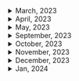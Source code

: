 <details>
<summary>March, 2023</summary>

1. [Can't create test file lower test start server mysql](https://stackoverflow.com/questions/41504580/cant-create-test-file-lower-test-start-server-mysql)
1. [MySQL docs: 2.3.4.6 Starting MySQL from the Windows Command Line](https://dev.mysql.com/doc/refman/8.0/en/windows-start-command-line.html)
1. [B.3.3.2 How to Reset the Root Password](https://dev.mysql.com/doc/refman/8.0/en/resetting-permissions.html)
1. [How to change user password on mysql](https://www.cyberciti.biz/faq/mysql-change-user-password/)
1. [[Go/DB] Go언어에서 MYSQL connection 다루기 (MYSQL, GORM, Connection pool)](https://bbaktaeho-95.tistory.com/103)
1. [How to refresh a table in mysql workbench](https://stackoverflow.com/questions/40167300/how-to-refresh-a-table-in-mysql-workbench)
1. [Gorm docs: Connecting to a Database: MySQL](https://gorm.io/docs/connecting_to_the_database.html#MySQL)
1. [How do I return a struct as json using fiber in golang?](https://stackoverflow.com/questions/71611698/how-do-i-return-a-struct-as-json-using-fiber-in-golang)
1. [Fiber docs: Template interfaces](https://docs.gofiber.io/guide/templates#template-interfaces)
1. [HTTP Cookies: What's the difference between Max-age and Expires?](https://mrcoles.com/blog/cookies-max-age-vs-expires/)
1. [Github: create-go-app/fiber-go-template](https://github.com/create-go-app/fiber-go-template/blob/master/app/queries/book_query.go)
1. [Github: go process manager: goerman](https://github.com/mattn/goreman)
1. [What is RDS in AWS? Quick Learn #Shorts​ video series - Video 5 | Amazon Relational Database Service](https://youtube.com/shorts/mVMao5YOz_E?feature=share)
1. [Securing Your Go REST APIs With JWTs](https://tutorialedge.net/golang/authenticating-golang-rest-api-with-jwts/)
1. [GORM docs: Retrieving a single object](https://gorm.io/docs/query.html)
1. [gorm get current db connection](https://stackoverflow.com/questions/51788283/gorm-get-current-db-connection)
1. [Golang jwt.StandardClaims time format type issue](https://stackoverflow.com/questions/71119129/golang-jwt-standardclaims-time-format-type-issue)
1. [Github: jwt-go: key is invalid or of invalid type #65](https://github.com/dgrijalva/jwt-go/issues/65)
1. [Go package docs: jwt-go: NewWithClaims](https://pkg.go.dev/github.com/golang-jwt/jwt/v4@v4.5.0#NewWithClaims)
1. [HTTPOnly Cookie not being set in browser localhost](https://stackoverflow.com/questions/71201627/httponly-cookie-not-being-set-in-browser-localhost)
1. [로그인, 로그아웃에는 무슨 HTTP 메소드를 써야할까?](https://ssdragon.tistory.com/92)
1. [[HTTP] HTTP 상태 401(Unauthorized) vs 403(Forbidden) 차이](https://mangkyu.tistory.com/146)
1. [Fiber docs: Custom error handler](https://docs.gofiber.io/guide/error-handling#custom-error-handler)
1. [Fiber docs: server monitoring](https://docs.gofiber.io/api/middleware/monitor/)
1. [Gorm docs: Updates multiple columns](https://gorm.io/docs/update.html#Updates-multiple-columns)
1. [Fiber docs: Recover](https://docs.gofiber.io/api/middleware/recover/)
1. [Fiber docs: Download](https://docs.gofiber.io/api/ctx#download)
1. [Fiber docs: Query](https://docs.gofiber.io/api/ctx#query)
1. [Caddy docs: Caddyfile Tutorial](https://caddyserver.com/docs/caddyfile-tutorial)
1. [Caddy docs: Static files quick-start](https://caddyserver.com/docs/quick-starts/static-files)
1. [Caddy docs: Reverse proxy quick-start](https://caddyserver.com/docs/quick-starts/reverse-proxy)
1. [Gorm docs: Has many](https://gorm.io/docs/has_many.html#Has-Many)
1. [Fiber docs: Set](https://docs.gofiber.io/api/ctx#set)
1. [Gorm docs: Association Mode](https://gorm.io/docs/associations.html#Association-Mode)
1. [Fiber docs: CSRF](https://docs.gofiber.io/api/middleware/csrf/)
1. [Github: Fiber csrf example](https://github.com/gofiber/recipes/blob/master/csrf/routes/mainServer.go)
1. [Gorm docs: Batch insert](https://gorm.io/docs/create.html#Batch-Insert)
1. [HTTP status code for duplicate record](https://metamug.com/article/status-code-409.html#using-409-for-duplicate-record)
1. [Github: gorm error list](https://github.com/go-gorm/gorm/blob/master/errors.go)
1. [Gorm docs: Polymorphism Association](https://gorm.io/docs/has_many.html#Polymorphism-Association)
1. [Gorm docs: Retrieving a single object](https://gorm.io/docs/query.html#Retrieving-a-single-object)
1. [Github: axios: Don't send default header #382](https://github.com/axios/axios/issues/382)
1. [Fiber docs: CORS config](https://docs.gofiber.io/api/middleware/cors#config)

</details>

<details>
<summary>April, 2023</summary>

1. [[SQL/Error] (1452): Cannot add or update a child row: a foreign key constraint fails](https://reeme.tistory.com/39)
1. [[Axios] get 요청 시 Query Params 보내기 (에러핸들링)](https://jacobgrowthstory.tistory.com/44)
1. [How to only append valid associations? #5040](https://github.com/go-gorm/gorm/issues/5040)
1. [Github: go-playground/validator: simple example](https://github.com/go-playground/validator/blob/master/_examples/simple/main.go)
1. [Fiber docs: Encrypt Cookie](https://docs.gofiber.io/api/middleware/encryptcookie)
1. [개발자가 아직 SaaS 를 몰라? 깜찍 서비스 3가지 소개! (Why Programmers Should Build SaaS?)](https://youtu.be/hhd8uUPO3-0)
1. [ReadFile returns nil when attempting to read file [closed]](https://stackoverflow.com/questions/65370676/readfile-returns-nil-when-attempting-to-read-file)
1. [encoding/json: changing '&' to '\u0026' #28453](https://github.com/golang/go/issues/28453)

</details>

<details>
<summary>May, 2023</summary>

1. [connecting to a docker-compose mysql container denies access but docker running same image does not](https://stackoverflow.com/questions/37459031/connecting-to-a-docker-compose-mysql-container-denies-access-but-docker-running)
1. [[MySQL] mysql로그인 오류 / mysql 비밀번호 재설정](https://passing-story.tistory.com/142)
1. [14.4 Docker를 사용하여 MySQL 설치하고 접속하기](https://poiemaweb.com/docker-mysql)
1. [Caddy start vs. caddy run?](https://caddy.community/t/caddy-start-vs-caddy-run/9285)
1. [Caddy docs: API quick-start](https://caddyserver.com/docs/quick-starts/api)
1. [How to Uninstall a Package on Ubuntu 22.04](https://linuxhint.com/uninstall-package-ubuntu-3/#b1)
1. [Reason: Credential is not supported if the CORS header 'Access-Control-Allow-Origin' is '\*'](https://developer.mozilla.org/ko/docs/Web/HTTP/CORS/Errors/CORSNotSupportingCredentials)
1. [Access-Control-Allow-Origin가 wildcard(\*)일 때 왜 인증 정보를 포함한 요청은 실패하는가 😫](https://www.hahwul.com/2019/04/10/why-failed-get-data-with-this-cors-policy/)
1. [MDN docs: 413 Content Too Large](https://developer.mozilla.org/en-US/docs/Web/HTTP/Status/413)
1. [[Node.js] Command Line 시작 시 인자 전달하기 (Arguments)](https://chashtag.tistory.com/55)
1. [Github: curl-to-Go](https://mholt.github.io/curl-to-go/)
1. [Using Curl -d Option](https://reqbin.com/req/c-bf0dgjoq/curl--d)
1. [Connect with PayPal - invalid_client Client Authentication failed with sandbox](https://stackoverflow.com/questions/62804401/connect-with-paypal-invalid-client-client-authentication-failed-with-sandbox)
1. [Fiber docs: BasicAuth](https://docs.gofiber.io/api/middleware/basicauth/)
1. [Paypal docs: API request](https://developer.paypal.com/api/rest/requests/#api-requests)
1. [CORS Allows \* but still getting a 403 on the POST request](https://stackoverflow.com/questions/67173530/cors-allows-but-still-getting-a-403-on-the-post-request)

</details>

<details>

<summary>September, 2023</summary>

- [Next.js의 Server actions 기능](https://codingapple.com/unit/nextjs-server-actions/)
- [websocket communication between servers](https://stackoverflow.com/questions/27605460/websocket-communication-between-servers)
- [Nestjs docs: API routes](https://nextjs.org/docs/pages/building-your-application/routing/api-routes)
- [Easy Server APIs With NextJS 13.4 Server Actions](https://youtube.com/shorts/qO2qLZDVDCM?si=X7j1s8ufxlOk9K2X)
- [Next.js 13… this changes everything](https://youtu.be/_w0Ikk4JY7U?si=GIMxScmjLSPJTEPv)
- [Using Next.js Route Handlers](https://blog.logrocket.com/using-next-js-route-handlers/)
- [How to use Next.js API Routes?](https://refine.dev/blog/next-js-api-routes/#introduction)
- [Nextjs docs: Route Handlers](https://nextjs.org/docs/app/building-your-application/routing/route-handlers)
- [Next.js 개발자가 반드시 공부해야 하는 이유 #shorts](https://youtube.com/shorts/eeOw52gwX9U?si=91bQcH_XhQng-0sc)
- [🌶️ ExpressJS is the new JQuery](https://youtube.com/shorts/NkzzHYp3gag?si=fcY65151C34TQffn)
- [🤝 The Link component, explained!](https://youtube.com/shorts/mH-NF4VJ-DY?si=Tmc7J11ifD4_TlXL)
- [⭐️ NextJS image, explained!](https://youtube.com/shorts/9ZfCZroZwD4?si=tw4aexH0f2MH7SUQ)
- [mysql.createConnection vs mysql.createPool in Node JS](https://adi22maurya.medium.com/mysql-createconnection-vs-mysql-createpool-in-node-js-42a5274626e7#:~:text=createPool-,mysql.,is%20available%20before%20it%20continues.)
- [Github: sidorares/node-mysql2](https://github.com/sidorares/node-mysql2#installation)
- [Nextjs docs: CORS](https://nextjs.org/docs/app/building-your-application/routing/route-handlers#cors)
- [Send post request from one web server to another](https://stackoverflow.com/questions/60184195/send-post-request-from-one-web-server-to-another)
- [handling posted data from a server on another server with http node.js](https://stackoverflow.com/questions/75267357/handling-posted-data-from-a-server-on-another-server-with-http-node-js)
- [Using CORS in Next.js to handle cross-origin requests](https://blog.logrocket.com/using-cors-next-js-handle-cross-origin-requests/#why-need-cors-next-js)
- [Do I need 2 servers for reverse proxy?](https://www.quora.com/Do-I-need-2-servers-for-reverse-proxy)

</details>

<details>
<summary>October, 2023</summary>

- [Database Migration: What It Is and How It Is Done](https://astera1.medium.com/database-migration-what-it-is-and-how-it-is-done-5435290ee11b)
- [Nextjs docs: How do I access Environment Variables?](https://nextjs.org/docs/pages/api-reference/functions/next-server#how-do-i-access-environment-variables)
- [Nextjs docs: Route Handlers](https://nextjs.org/docs/app/building-your-application/routing/route-handlers)
- [MDN docs: Request](https://developer.mozilla.org/en-US/docs/Web/API/Request)
- [Request vs NextRequest vs NextApiRequest (and Response)](https://www.reddit.com/r/nextjs/comments/12i224x/request_vs_nextrequest_vs_nextapirequest_and/)
- [Testing api endpoints in Next.js](https://www.reddit.com/r/nextjs/comments/12dj9rs/testing_api_endpoints_in_nextjs/)
- [How can I test dynamic next.js API route using supertest in an integration test scenario? #769](https://github.com/ladjs/supertest/issues/769)
- [How to Unit Test Next.js API Routes with TypeScript](https://www.paigeniedringhaus.com/blog/how-to-unit-test-next-js-api-routes-with-typescript)
- [bodyParser is deprecated express 4](https://stackoverflow.com/questions/24330014/bodyparser-is-deprecated-express-4)
- [Github supertest: Why req.body is undefined ? #638](https://github.com/ladjs/supertest/issues/638)
- [Server to Server / Route to Route Axios request in Express](https://stackoverflow.com/questions/66026725/server-to-server-route-to-route-axios-request-in-express)
- [[Database] DB 인덱싱(Indexing)이란?](https://velog.io/@bsjp400/Database-DB-%EC%9D%B8%EB%8D%B1%EC%8B%B1Indexing%EC%9D%B4%EB%9E%80)
- [[Database] 인덱스(index)란?](https://mangkyu.tistory.com/96)
- [[MySQL] 프라이머리 키(PK, Primary Key)에 대해 쉽고 완벽하게 이해하기](https://mangkyu.tistory.com/285)
- [SQL ALTER TABLE 구문](https://makand.tistory.com/m/entry/SQL-ALTER-TABLE-%EA%B5%AC%EB%AC%B8)
- [How to implement Bearer Authentication in Next.js API](https://nesin.io/blog/nextjs-api-bearer-authentication)
- [[Next.js] Module not found: Can't resolve 'fs' 오류 해결](https://cocoon1787.tistory.com/851)
- [Swgger docs: Describing Request Body: openapi 2.0](https://swagger.io/docs/specification/2-0/describing-request-body/)
- [Swgger docs: Describing Request Body: openapi 3.0](https://swagger.io/docs/specification/describing-request-body/)
- [Swagger openapi 3.0.x empty body](https://stackoverflow.com/questions/58634566/swagger-openapi-3-0-x-empty-body)
- [Open API docs: What is OpenAPI?](https://www.openapis.org/what-is-openapi)
- [Swagger docs: Data Types](https://swagger.io/docs/specification/data-models/data-types/#array)
- [No operations defined in spec! - I get this error even though the swagger is setup and the end points are defined](https://stackoverflow.com/questions/56781385/no-operations-defined-in-spec-i-get-this-error-even-though-the-swagger-is-set)
- [Pino logger does not output JSON within NextJS middleware function #33898](https://github.com/vercel/next.js/discussions/33898)
- [how to handle a post request in next.js?](https://stackoverflow.com/questions/66739797/how-to-handle-a-post-request-in-next-js)
- [프론트엔드, 백엔드 개발자 간 소통 돕는 Swagger](https://yozm.wishket.com/magazine/detail/2195/)
- [How to Modify Logging Fields on Pino express Log](https://stackoverflow.com/questions/56344104/how-to-modify-logging-fields-on-pino-express-log)
- [Github: pino base object](https://github.com/pinojs/pino/blob/HEAD/docs/api.md#base-object)
- [SQL Data Types for MySQL, SQL Server, and MS Access](https://www.w3schools.com/sql/sql_datatypes.asp)
- [W3 schools: SQL Syntax](https://www.w3schools.com/sql/sql_syntax.asp)
- [W3 schools: SQL GROUP BY Statement](https://www.w3schools.com/sql/sql_groupby.asp)
- [W3 schools: SQL quiz](https://www.w3schools.com/quiztest/quiztest.asp?qtest=SQL)
- [[Next.js] Module not found: Can't resolve 'fs' 오류 해결](https://cocoon1787.tistory.com/851)
- [Getting uncaughtException: Error: Cannot find module '...\.next\server\app\home\lib\worker.js' when trying to use pino.transport in Next.js](https://stackoverflow.com/questions/76617612/getting-uncaughtexception-error-cannot-find-module-next-server-app-home)
- [Production Essentials: Logging in NextJS 13](https://dev.to/abhijitdotsharma/production-essentials-logging-in-nextjs-13-43l0)
- [Getting uncaughtException: Error: Cannot find module '...\.next\server\app\home\lib\worker.js' when trying to use pino.transport in Next.js](https://stackoverflow.com/questions/76617612/getting-uncaughtexception-error-cannot-find-module-next-server-app-home)
- [pino-pretty logger doesn't work with Next 13 app directory #46987](https://github.com/vercel/next.js/discussions/46987)
- [Unable to write the logs to file using Pino logger in NodeJS](https://stackoverflow.com/questions/61222398/unable-to-write-the-logs-to-file-using-pino-logger-in-nodejs)
- [A Complete Guide to Pino Logging in Node.js](https://betterstack.com/community/guides/logging/how-to-install-setup-and-use-pino-to-log-node-js-applications/)
- [APIDoc 으로 REST API 문서화 하기(REST API documentation) #1](https://www.lesstif.com/software-architect/apidoc-rest-api-rest-api-documentation-1-98926722.html)
- [APIDOC: Inline Documentation for RESTful web APIs](https://apidocjs.com/)
- [vercel serve 로 정적 사이트 서빙하기](https://www.lesstif.com/javascript/vercel-serve-129008279.html)
- [What are Linux Logs? How to View Them, Most Important Directories & More](https://stackify.com/linux-logs/)
- [How to Access MySQL Error Logs](https://www.digitalocean.com/community/tutorials/how-to-access-mysql-error-logs)
- [[Linux - 리눅스 / Ubuntu - 우분투] 시스템 로그 - /var/log](https://sharkmino.tistory.com/m/1613)
- [Where should I store server build logs?](https://askubuntu.com/questions/1182624/where-should-i-store-server-build-logs)
- [Github: nextjs/postgres](https://github.com/vercel/next.js/tree/canary/examples/with-postgres)
- [Reddit: nextjs: Where should I setup my database connections?](https://www.reddit.com/r/nextjs/comments/11acgp1/where_should_i_setup_my_database_connections/)
- [Docker using of MySQL password null](https://stackoverflow.com/questions/60833113/docker-using-of-mysql-password-null)
- [Techopedia: What Does Commit Mean?](https://www.techopedia.com/definition/16/commit)
- [What column data type should I use for storing large amounts of text or html](https://stackoverflow.com/questions/5458376/what-column-data-type-should-i-use-for-storing-large-amounts-of-text-or-html)
- [How to make a function to query MySQL in NodeJS?](https://stackoverflow.com/questions/61262212/how-to-make-a-function-to-query-mysql-in-nodejs)
- [W3schools: SQL INSERT INTO Statement](https://www.w3schools.com/sql/sql_insert.asp)
- [[MySQL] Error: connect ECONNREFUSED](https://blog.thecloer.com/56)
- [W3schools: UPDATE Table](https://www.w3schools.com/sql/sql_update.asp)
- [How can prepared statements protect from SQL injection attacks?](https://stackoverflow.com/questions/8263371/how-can-prepared-statements-protect-from-sql-injection-attacks)
- [Send http request to server without expecting a response](https://stackoverflow.com/questions/6645618/send-http-request-to-server-without-expecting-a-response)
- [sematext: Response Time](https://sematext.com/glossary/response-time/#:~:text=Standards%3A%20What%20Is%20a%20Good%20Response%20Time&text=A%20web%20response%20time%20ranging,and%20needs%20to%20be%20fixed)
- [If a single HTTP request/response is taking very long, can I do anything to make it faster when I am not the owner of and do not have access to the backend of the site?](https://www.quora.com/If-a-single-HTTP-request-response-is-taking-very-long-can-I-do-anything-to-make-it-faster-when-I-am-not-the-owner-of-and-do-not-have-access-to-the-backend-of-the-site)
- [How to enable @ experimentalDecorators in next.config.js or babelrc](https://stackoverflow.com/questions/63650836/how-to-enable-experimentaldecorators-in-next-config-js-or-babelrc)
- [Node js Puppeteer - MaxListenersExceededWarning: Possible EventEmitter memory leak detected](https://stackoverflow.com/questions/68184727/node-js-puppeteer-maxlistenersexceededwarning-possible-eventemitter-memory-le)
- [Easiest way to detect Production or Dev environment in NextJs?](https://stackoverflow.com/questions/64792787/easiest-way-to-detect-production-or-dev-environment-in-nextjs)
- [Nextjs docs: Test Environment Variables](https://nextjs.org/docs/pages/building-your-application/configuring/environment-variables#test-environment-variables)
- [[Next.js] dev, build, start 차이](https://maybe-b50.tistory.com/79)
- [MySQL: error 1146 에러가 발생합니다.](https://www.codeit.kr/community/questions/UXVlc3Rpb246NjIwZGQwNmU3NjIyMGI3Y2ViN2M1YjI4)
- [SQL 프로그래밍 1 - SQL을 학습하는 방법과 연습환경(sql fiddle, sql test)](https://kbkb456.tistory.com/98)
- [개발 초보가 SQL 연습하는 법](https://velog.io/@pk0426/%EA%B0%9C%EB%B0%9C-%EC%B4%88%EB%B3%B4%EA%B0%80-SQL-%EC%97%B0%EC%8A%B5%ED%95%98%EB%8A%94-%EB%B2%95)
- [W3schools: MySQL ORDER BY Keyword](https://www.w3schools.com/mysql/mysql_orderby.asp#:~:text=The%20MySQL%20ORDER%20BY%20Keyword&text=The%20ORDER%20BY%20keyword%20sorts,order%2C%20use%20the%20DESC%20keyword.)
- [How does mysql order rows with the same value?](https://stackoverflow.com/questions/6662837/how-does-mysql-order-rows-with-the-same-value)
- [W3schools: MySQL IF() Function](https://www.w3schools.com/sql/func_mysql_if.asp)
- [Github: zzangbae/sql: 프로그래머스 sql 문제 풀이](https://github.com/zzangbae/sql/blob/master/programmers/select/6_%EC%A1%B0%EA%B1%B4%EC%97%90%EB%B6%80%ED%95%A9%ED%95%98%EB%8A%94%EC%A4%91%EA%B3%A0%EA%B1%B0%EB%9E%98%EB%8C%93%EA%B8%80%EC%A1%B0%ED%9A%8C%ED%95%98%EA%B8%B0.sql)
- [[MySQL] DATETIME에서 DATE로 형 변환](https://velog.io/@ljs7463/MySQL-DATETIME%EC%97%90%EC%84%9C-DATE%EB%A1%9C-%ED%98%95-%EB%B3%80%ED%99%98)
- []()
- []()

</details>

<details>
<summary>November, 2023</summary>

- [W3Schools - SQL BETWEEN Operator](https://www.w3schools.com/sql/sql_between.asp)
- [W3Schools - SQL NULL Values](https://www.w3schools.com/sql/sql_null_values.asp)
- [[SQL] COALESCE](https://velog.io/@gooook/SQL-COALESCE)
- [Set default value in query when value is null](https://stackoverflow.com/questions/19268811/set-default-value-in-query-when-value-is-null)
- [프로그래머스 - 경기도에 위치한 식품창고 목록 출력하기(MySQL,IFNULL,CASE-WHEN)](https://velog.io/@zinu/%ED%94%84%EB%A1%9C%EA%B7%B8%EB%9E%98%EB%A8%B8%EC%8A%A4-%EA%B2%BD%EA%B8%B0%EB%8F%84%EC%97%90-%EC%9C%84%EC%B9%98%ED%95%9C-%EC%8B%9D%ED%92%88%EC%B0%BD%EA%B3%A0-%EB%AA%A9%EB%A1%9D-%EC%B6%9C%EB%A0%A5%ED%95%98%EA%B8%B0MySQLIFNULLCASE-WHEN)
- [What is the difference between IFNULL and COALESCE in MySQL?](https://stackoverflow.com/questions/18528468/what-is-the-difference-between-ifnull-and-coalesce-in-mysql)
- [[MYSQL][프로그래머스] 가격이 제일 비싼 식품의 정보 출력하기](https://www.google.com/search?q=%EA%B0%80%EA%B2%A9%EC%9D%B4+%EC%A0%9C%EC%9D%BC+%EB%B9%84%EC%8B%BC+%EC%8B%9D%ED%92%88%EC%9D%98+%EC%A0%95%EB%B3%B4+%EC%B6%9C%EB%A0%A5%ED%95%98%EA%B8%B0&oq=%EA%B0%80%EA%B2%A9%EC%9D%B4+%EC%A0%9C%EC%9D%BC+%EB%B9%84%EC%8B%BC+%EC%8B%9D%ED%92%88%EC%9D%98+%EC%A0%95%EB%B3%B4+%EC%B6%9C%EB%A0%A5%ED%95%98%EA%B8%B0&gs_lcrp=EgZjaHJvbWUyBggAEEUYOTIGCAEQRRg90gEGODhqMGo3qAIAsAIA&sourceid=chrome&ie=UTF-8)
- [Microsoft docs: Subqueries (SQL Server)](https://learn.microsoft.com/en-us/sql/relational-databases/performance/subqueries?view=sql-server-ver16)
- [W3Schools - SQL SELECT DISTINCT Statement](https://www.w3schools.com/sql/sql_distinct.asp)
- [W3Schools - SQL Joins](https://www.w3schools.com/sql/sql_join.asp)
- [[프로그래머스] 상품 별 오프라인 매출 구하기](https://velog.io/@hrlrh/%ED%94%84%EB%A1%9C%EA%B7%B8%EB%9E%98%EB%A8%B8%EC%8A%A4-%EC%83%81%ED%92%88-%EB%B3%84-%EC%98%A4%ED%94%84%EB%9D%BC%EC%9D%B8-%EB%A7%A4%EC%B6%9C-%EA%B5%AC%ED%95%98%EA%B8%B0)
- [개발할 때 이런거 쓰지말라고 몇번을](https://youtu.be/8TnUKFs-zH0?si=2Yq8j2eHvScufmem)
- [Difference between MySQL and SQLite](https://www.geeksforgeeks.org/difference-between-mysql-and-sqlite/)
- [How to backup sqlite database?](https://stackoverflow.com/questions/25675314/how-to-backup-sqlite-database)
- [Is anyone using SQLite on production? (either side project or business)](https://www.reddit.com/r/rails/comments/k4vlqo/is_anyone_using_sqlite_on_production_either_side/)
- [how to handle a post request in next.js?](https://stackoverflow.com/questions/66739797/how-to-handle-a-post-request-in-next-js)
- [Select first_name where last_name has as second letter 'o'? [closed]](https://stackoverflow.com/questions/26326218/select-first-name-where-last-name-has-as-second-letter-o)
- [W3Schools: SQL LIKE Operator](https://www.w3schools.com/sql/sql_like.asp)
- [W3Schools: SQL RIGHT JOIN Keyword](https://www.w3schools.com/sql/sql_join_right.asp)
- [SQL How to Join 2 tables so that only matching records from Table 2 are shown](https://stackoverflow.com/questions/46259932/sql-how-to-join-2-tables-so-that-only-matching-records-from-table-2-are-shown)
- [Is there a good reason I see VARCHAR(255) used so often (as opposed to another length)?](https://stackoverflow.com/questions/1217466/is-there-a-good-reason-i-see-varchar255-used-so-often-as-opposed-to-another-l)
- [W3Schools: SQL DROP TABLE and TRUNCATE TABLE Keywords](https://www.w3schools.com/sql/sql_ref_drop_table.asp)
- [W3Schools: ALTER TABLE - ADD Column](https://www.w3schools.com/sql/sql_alter.asp)
- [Nextjs docs: Instrumentation](https://nextjs.org/docs/pages/building-your-application/optimizing/instrumentation)
- [Nextjs docs: Invalid `next.config.js`](https://nextjs.org/docs/messages/invalid-next-config)
- [Pass a variable from next.js middleware to api req](https://stackoverflow.com/questions/71445346/pass-a-variable-from-next-js-middleware-to-api-req)
- [How to get data from middleware and use it in API routes?](https://www.reddit.com/r/nextjs/comments/16kiaje/how_to_get_data_from_middleware_and_use_it_in_api/)
- [Nextjs docs: Using Node.js Modules in Edge Runtime](https://nextjs.org/docs/messages/node-module-in-edge-runtime)
- [[nextjs] next.config.js 기초 정리](https://velog.io/@bunny/nextjs-next.config.js-%EA%B8%B0%EC%B4%88-%EC%A0%95%EB%A6%AC)
- [Making a variable globally available to all modules in next.js application](https://stackoverflow.com/questions/77198455/making-a-variable-globally-available-to-all-modules-in-next-js-application)
- [Is it efficient to store the entire text of a blog post in the text field of an SQL database?](https://stackoverflow.com/questions/26947591/is-it-efficient-to-store-the-entire-text-of-a-blog-post-in-the-text-field-of-an)
- [Where possible, do you prefer using SQLite as the database or MySQL/Postgres?](https://www.reddit.com/r/selfhosted/comments/s9r70g/where_possible_do_you_prefer_using_sqlite_as_the/)
- [🤝 Build typesafe NextJS APIs with tRPC](https://youtube.com/shorts/YLwtF4yxWrY?si=NrLRqeY4qpWp3K1x)
- [🤔 Should I use Next.js pages/ or app/?](https://youtube.com/shorts/nUucn1cPFy4?si=I6HvyKjzt0i7CONS)
- [How to Order By Two Columns in SQL?](https://learnsql.com/cookbook/how-to-order-by-two-columns-in-sql/)
- [W3Schools: SQL Working With Dates](https://www.w3schools.com/sql/sql_dates.asp)
- [SQL: Combining the AND and OR Conditions](https://www.techonthenet.com/sql/and_or.php)
- [To convert date format in SQL Server](https://stackoverflow.com/questions/68539233/to-convert-date-format-in-sql-server)
- [[프로그래머스 SQL] DATETIME에서 DATE로 형 변환 MySQL](https://murra.tistory.com/157)
- [🍦[프로그래머스] 과일로 만든 아이스크림 고르기](https://velog.io/@kwb020312/%ED%94%84%EB%A1%9C%EA%B7%B8%EB%9E%98%EB%A8%B8%EC%8A%A4-%EA%B3%BC%EC%9D%BC%EB%A1%9C-%EB%A7%8C%EB%93%A0-%EC%95%84%EC%9D%B4%EC%8A%A4%ED%81%AC%EB%A6%BC-%EA%B3%A0%EB%A5%B4%EA%B8%B0)
- [카카오 FE 기술 블로그: Runtime 환경 변수 설정으로 빌드 프로세스 개선하기](https://fe-developers.kakaoent.com/2022/220505-runtime-environment/)
- [Vercel docs: How can I use files in Serverless Functions on Vercel?](https://vercel.com/guides/how-can-i-use-files-in-serverless-functions)
- [환경 변수, undefined 에러를 해결해보자](https://velog.io/@junhopportunity/Next.JS-%ED%99%98%EA%B2%BD-%EB%B3%80%EC%88%98-%EC%82%AC%EC%9A%A9)
- [Nextjs docs: How Next.js Works](https://nextjs.org/learn-pages-router/foundations/how-nextjs-works/minifying)
- [Nextjs docs: Minification Disabled in Production](https://nextjs.org/docs/messages/minification-disabled)
- [Github: vercel/nextjs: cannot replace getStaticProps with fetch #53294](https://github.com/vercel/next.js/discussions/53294#discussioncomment-6586443)
- [GetServerSideProps returns undefined in Pages file #33509](https://github.com/vercel/next.js/discussions/33509)
- [Nextjs docs: getServerSideProps](https://nextjs.org/docs/pages/building-your-application/data-fetching/get-server-side-props)
- [next.js 데이터 가져오기 getServerSideprops, getStaticProps, getStaticPaths](https://chaeyoung2.tistory.com/53)
- [Nextjs docs: Migrating from pages to app](https://nextjs.org/docs/app/building-your-application/upgrading/app-router-migration#migrating-from-pages-to-app)
- [Nextjs docs: config.js: basePath](https://nextjs.org/docs/pages/api-reference/next-config-js/basePath)
- [Next.js: TypeError: Failed to parse URL from ... when targeting API route relatively](https://stackoverflow.com/questions/76309154/next-js-typeerror-failed-to-parse-url-from-when-targeting-api-route-relati)
- [How to setup api routes urls for production? #48793](https://github.com/vercel/next.js/discussions/48793)
- [[Project] 프로젝트 삽질기18 (feat 쿼리 튜닝, 인덱스)](https://overcome-the-limits.tistory.com/666)
- [My curl POST gets "Empty reply from server"](https://stackoverflow.com/questions/41290792/my-curl-post-gets-empty-reply-from-server)
- [How to make auto trust gpg public key?](https://stackoverflow.com/questions/13116457/how-to-make-auto-trust-gpg-public-key)
- [Suppress the passphrase prompt in GPG command](https://stackoverflow.com/questions/49072403/suppress-the-passphrase-prompt-in-gpg-command)
- [W3Schools: Node.js MySQL Delete](https://www.w3schools.com/nodejs/nodejs_mysql_delete.asp)
- [W3Schools: INSERT INTO Example](https://www.w3schools.com/sql/sql_insert.asp)
- [MySQL - USE Statement](https://www.tutorialspoint.com/mysql/mysql_use_statement.htm)
- [Railway docs: MySQL](https://docs.railway.app/databases/mysql)
- [mysql2 inserting values nodejs](https://stackoverflow.com/questions/49487104/mysql2-inserting-values-nodejs)
- [W3Schools: SQL INSERT INTO Statement](https://www.w3schools.com/sql/sql_insert.asp)
- [How do I change the data type for a column in MySQL?](https://stackoverflow.com/questions/1356866/how-do-i-change-the-data-type-for-a-column-in-mysql)
- [SQL Working With Dates](https://www.w3schools.com/sql/sql_dates.asp)
- [SSR 시작하기 전 알아야 할 것들 (feat. CSR)](https://yozm.wishket.com/magazine/detail/2330/)
- [Next JS app builds in the local but failed inside Docker](https://stackoverflow.com/questions/72287806/next-js-app-builds-in-the-local-but-failed-inside-docker)
- [Nextjs docs: Keeping Server-only Code out of the Client Environment](https://nextjs.org/docs/app/building-your-application/rendering/composition-patterns#keeping-server-only-code-out-of-the-client-environment)
- [Error exporting ‘metadata’ from a component marked with ‘use client’ during Vercel deployment #51002](https://github.com/vercel/next.js/discussions/51002)
- [Nextjs docs: Prerender Error](https://nextjs.org/docs/messages/prerender-error)
- [CURDATE() Function in MySQL](https://www.geeksforgeeks.org/curdate-function-in-mysql/)
- [MYSQL- is null or is not null 사용하기](https://yoo-young.tistory.com/63)
- [Nextauth docs: Route Handlers (app/)](https://next-auth.js.org/configuration/initialization#route-handlers-app)
- [NextAuth.js 구글 로그인 구현 (Next버전 13.4.2)](https://velog.io/@uni/NextAuth.js-%EA%B5%AC%EA%B8%80-%EB%A1%9C%EA%B7%B8%EC%9D%B8-Next%EB%B2%84%EC%A0%84-13.4.2)
- [Nextauth docs: Getting Started](https://next-auth.js.org/getting-started/example)
- [Nextauth docs: Google](https://next-auth.js.org/providers/google#options)
- [Google workspace migrate docs: 수동으로 서비스 계정 만들기](https://support.google.com/workspacemigrate/answer/10839762#step1&zippy=%2C%EB%8B%A8%EA%B3%84-google-cloud%EB%A5%BC-%EC%82%AC%EC%9A%A9%ED%95%98%EC%97%AC-api-%EC%82%AC%EC%9A%A9-%EC%84%A4%EC%A0%95%ED%95%98%EA%B8%B0)
- [Nextauth docs: secret](https://next-auth.js.org/configuration/options#secret)
- [[MySQL] 시간 날짜 더하기 빼기 함수 (DATE_ADD, DATE_SUB)](https://jane-aeiou.tistory.com/75)
- [MySQL DATE_SUB() Function](https://www.w3schools.com/sql/func_mysql_date_sub.asp)
- [All MySQL records from yesterday](https://stackoverflow.com/questions/34913328/all-mysql-records-from-yesterday)
- [MySQL select yesterday's date](https://stackoverflow.com/questions/15622803/mysql-select-yesterdays-date)
- []()
- []()

</details>

<details>
<summary>December, 2023</summary>

- [Dgraph Graph Database in 100 Seconds](https://youtu.be/OzDG68VvPxY?si=rVYi0AmrfTDnPAXD)
- [NextJS - Tree Shaking weird behaviour](https://stackoverflow.com/questions/68486872/nextjs-tree-shaking-weird-behaviour)
- [What is the purpose of the "Javascript Origins" when creating a Client ID](https://stackoverflow.com/questions/35075769/what-is-the-purpose-of-the-javascript-origins-when-creating-a-client-id)
- [Nextauth docs: NEXTAUTH_URL](https://next-auth.js.org/configuration/options#nextauth_url)
- [Github: Nextauth: Google Authorization Error #1020](https://github.com/nextauthjs/next-auth/issues/1020)
- [Github: Nextauth: Vercel deployment redirect URI #3419](https://github.com/nextauthjs/next-auth/issues/3419)
- [Github: Nextauth: NEXTAUTH_URL Warning #4220](https://github.com/nextauthjs/next-auth/discussions/4220)
- [What Is MySQL Hostname?](<https://kinsta.com/knowledgebase/mysql-hostname/#:~:text=The%20MySQL%20hostname%20defines%20the,your%20application%20(e.g.%20WordPress).>)
- [Stack Navigator: ReferenceError: You are trying to `import` a file after the Jest environment has been torn down](https://stackoverflow.com/questions/69078671/stack-navigator-referenceerror-you-are-trying-to-import-a-file-after-the-jes)
- [[Node.js] nodemon 사용법](https://yoo11052.tistory.com/161)
- [Vercel deployment throws "Error: Cannot find module '@next/env'"](https://stackoverflow.com/questions/70271985/vercel-deployment-throws-error-cannot-find-module-next-env)
- [NPM package: @next/env](https://www.npmjs.com/package/@next/env)
- [How to solve vs code - gopls command is not available](https://stackoverflow.com/questions/66668506/how-to-solve-vs-code-gopls-command-is-not-available)
- [Request url on my Slack app that is invoked on clicking a button requires basic auth](https://stackoverflow.com/questions/76751479/request-url-on-my-slack-app-that-is-invoked-on-clicking-a-button-requires-basic)
- [How to Receive URL-Encoded Form Data in Next.js 13?](https://stackoverflow.com/questions/76936071/how-to-receive-url-encoded-form-data-in-next-js-13)
- [New Metadata support and "use client"](https://www.reddit.com/r/nextjs/comments/11fjnpq/new_metadata_support_and_use_client/)
- [Not able to change the title with metadata when using 'use client' in Next.js](https://stackoverflow.com/questions/76445050/not-able-to-change-the-title-with-metadata-when-using-use-client-in-next-js)
- [라즈베리파이로 웹 서버 구축 후기](https://krworker.com/%EB%9D%BC%EC%A6%88%EB%B2%A0%EB%A6%AC%ED%8C%8C%EC%9D%B4%EB%A1%9C-%EC%9B%B9-%EC%84%9C%EB%B2%84-%EA%B5%AC%EC%B6%95%ED%9B%84%EA%B8%B0/)
- [라즈베리파이 4 Hello Raspberry!](https://blog.itcode.dev/posts/2021/08/29/hello-raspberry)
- [Q. MySQL 인덱스 타는지 안 타는지 확인하는 방법은?](https://taptorestart.tistory.com/entry/Q-MySQL-%EC%9D%B8%EB%8D%B1%EC%8A%A4-%ED%83%80%EB%8A%94%EC%A7%80-%EC%95%88-%ED%83%80%EB%8A%94%EC%A7%80-%ED%99%95%EC%9D%B8%ED%95%98%EB%8A%94-%EB%B0%A9%EB%B2%95%EC%9D%80)
- [Vercel docs: Add Rate Limiting with Vercel Edge Middleware and Vercel KV](https://vercel.com/guides/rate-limiting-edge-middleware-vercel-kv)
- [how to rate limit next.js server actions?](https://stackoverflow.com/questions/77552915/how-to-rate-limit-next-js-server-actions)
- [[SQL] SELECT DISTINCT 구문 문법&예제 - 중복 제거해서 데이터 조회하기](https://jeongsunset.tistory.com/16)
- [W3schools: SQL FOREIGN KEY Constraint](https://www.w3schools.com/sql/sql_foreignkey.asp)
- [W3schools: SQL PRIMARY KEY Constraint](https://www.w3schools.com/sql/sql_primarykey.asp)
- [[MySQL] 컬럼 추가, 컬럼 삭제, 컬럼명 변경, 컬럼 타입 변경](https://dreamcoding.tistory.com/71)
- [Mysql varchar(50) 과 char(50)의 의미](https://m.blog.naver.com/darkxpavmffj/90089405466)
- [MySQL - 자료형 CHAR와 VARCHAR의 차이점](https://hack-cracker.tistory.com/165)
- [ALTER TABLE to add a composite primary key](https://stackoverflow.com/questions/8859353/alter-table-to-add-a-composite-primary-key)
- [How to use two columns in a foreign key constraint](https://stackoverflow.com/questions/29861764/how-to-use-two-columns-in-a-foreign-key-constraint)
- [How to reference 2 different tables with a foreign key of the same column?](https://stackoverflow.com/questions/61336131/how-to-reference-2-different-tables-with-a-foreign-key-of-the-same-column)
- [How to Create Index in MySQL](https://www.javatpoint.com/how-to-create-index-in-mysql)
- [[mysql] 인덱스 생성, 삭제, 확인](https://huskdoll.tistory.com/605)
- [sql: Count table rows](https://stackoverflow.com/questions/1893424/count-table-rows)
- [SQLite 3탄 – 미리알고, 풀스캔을 방지하자.(1)](https://gywn.net/2013/09/let-me-know-data-searching-in-sqlite/)
- [[SQL] Index(인덱스)](https://velog.io/@gillog/SQL-Index%EC%9D%B8%EB%8D%B1%EC%8A%A4)
- [How to check the query is using the indexes in mysql](https://stackoverflow.com/questions/31372353/how-to-check-the-query-is-using-the-indexes-in-mysql)
- [index가 뭔지 설명해보세요 (개발면접시간)](https://youtu.be/iNvYsGKelYs?si=BL_yNAkPcYdyi852)
- []()
- []()
- []()

</details>

<details>
<summary>Jan, 2024</summary>

- []()
- []()
- []()

</details>
